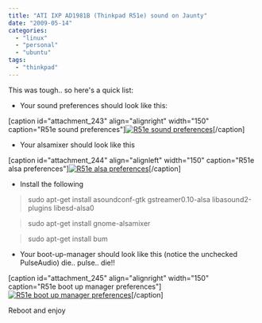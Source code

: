 ```yaml
---
title: "ATI IXP AD1981B (Thinkpad R51e) sound on Jaunty"
date: "2009-05-14"
categories: 
  - "linux"
  - "personal"
  - "ubuntu"
tags: 
  - "thinkpad"
---
```


This was tough.. so here's a quick list:

- Your sound preferences should look like this:

\[caption id="attachment\_243" align="alignright" width="150" caption="R51e sound preferences"\][![R51e sound preferences](http://sandeep.files.wordpress.com/2009/05/screenshot-sound-preferences.png?w=150 "Screenshot-Sound Preferences")](http://sandeep.files.wordpress.com/2009/05/screenshot-sound-preferences.png)\[/caption\]

- Your alsamixer should look like this

\[caption id="attachment\_244" align="alignleft" width="150" caption="R51e alsa preferences"\][![R51e alsa preferences](http://sandeep.files.wordpress.com/2009/05/screenshot-alsa.png?w=150 "Screenshot-alsa")](http://sandeep.files.wordpress.com/2009/05/screenshot-alsa.png)\[/caption\]  
  
  
  
  
  
  
  

- Install the following

> sudo apt-get install asoundconf-gtk gstreamer0.10-alsa libasound2-plugins libesd-alsa0

> sudo apt-get install gnome-alsamixer

> sudo apt-get install bum

- Your boot-up-manager should look like this (notice the unchecked PulseAudio) die.. pulse.. die!!

\[caption id="attachment\_245" align="alignright" width="150" caption="R51e boot up manager preferences"\][![R51e boot up manager preferences](http://sandeep.files.wordpress.com/2009/05/screenshot-boot-up-manager.png?w=150 "Screenshot-Boot-Up Manager")](http://sandeep.files.wordpress.com/2009/05/screenshot-boot-up-manager.png)\[/caption\]

Reboot and enjoy
